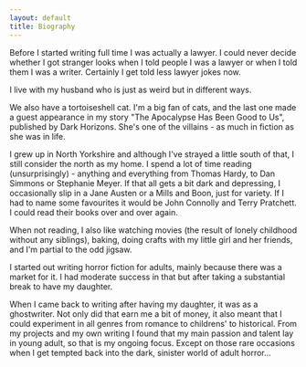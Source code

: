 ```yaml
---
layout: default
title: Biography
---
```


Before I started writing full time I was actually a lawyer. I could never decide whether I got stranger looks when I told people I was a lawyer or when I told them I was a writer. Certainly I get told less lawyer jokes now.

I live with my husband who is just as weird but in different ways.

We also have a tortoiseshell cat. I'm a big fan of cats, and the last one made a guest appearance in my story "The Apocalypse Has Been Good to Us", published by Dark Horizons. She's one of the villains - as much in fiction as she was in life.

I grew up in North Yorkshire and although I've strayed a little south of that, I still consider the north as my home. I spend a lot of time reading (unsurprisingly) - anything and everything from Thomas Hardy, to Dan Simmons or Stephanie Meyer.
If that all gets a bit dark and depressing, I occasionally slip in a Jane Austen or a Mills and Boon, just for variety. If I had to name some favourites it would be John Connolly and Terry Pratchett. I could read their books over and over again.

When not reading, I also like watching movies (the result of lonely childhood without any siblings), baking, doing crafts with my little girl and her friends, and I'm partial to the odd jigsaw.

I started out writing horror fiction for adults, mainly because there was a market for it. I had moderate success in that but after taking a substantial break to have my daughter.

When I came back to writing after having my daughter, it was as a ghostwriter. Not only did that earn me a bit of money, it also meant that I could experiment in all genres from romance to childrens' to historical. From my projects and my own writing I found that my main passion and talent lay in young adult, so that is my ongoing focus. Except on those rare occasions when I get tempted back into the dark, sinister world of adult horror...
